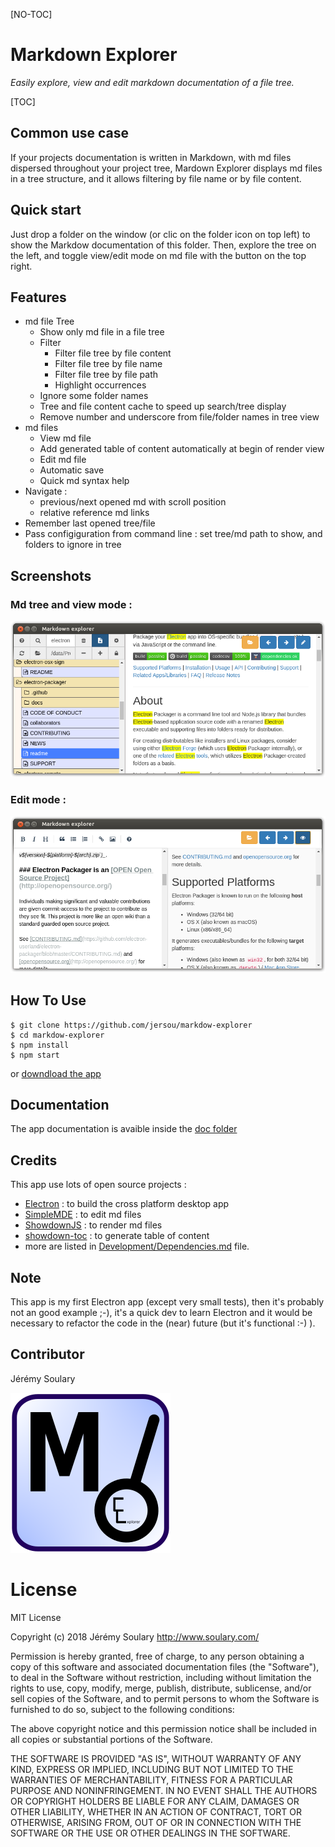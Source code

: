 [NO-TOC]
# Markdown Explorer 
*Easily explore, view and edit markdown documentation of a file tree.*

[TOC]

## Common use case

If your projects documentation is written in Markdown, with md files dispersed throughout your project tree, Mardown Explorer displays md files in a tree structure, and it allows filtering by file name or by file content.

## Quick start

Just drop a folder on the window (or clic on the folder icon on top left) to show the Markdow documentation of this folder. Then, explore the tree on the left, and toggle view/edit mode on md file with the button on the top right.

## Features

* md file Tree
    * Show only md file in a file tree
    * Filter
        * Filter file tree by file content
        * Filter file tree by file name
        * Filter file tree by file path
        * Highlight occurrences
    * Ignore some folder names
    * Tree and file content cache to speed up search/tree display
    * Remove number and underscore from file/folder names in tree view
* md files
    * View md file
    * Add generated table of content automatically at begin of render view
    * Edit md file
    * Automatic save
    * Quick md syntax help
* Navigate : 
  * previous/next opened md with scroll position
  * relative reference md links
* Remember last opened tree/file
* Pass configiguration from command line : set tree/md path to show, and folders to ignore in tree

## Screenshots

### Md tree and view mode :
![](doc/img/Markdown-Explorer.png)

### Edit mode :
![](doc/img/edit-mode.png)

## How To Use
```
$ git clone https://github.com/jersou/markdow-explorer
$ cd markdow-explorer
$ npm install
$ npm start
```
or [downdload the app](https://github.com/jersou/markdow-explorer/releases/)

## Documentation
The app documentation is avaible inside the [doc folder](doc/)

## Credits

This app use lots of open source projects :

* [Electron](https://github.com/electron) : to build the cross platform desktop app
* [SimpleMDE](https://github.com/sparksuite/simplemde-markdown-editor) : to edit md files
* [ShowdownJS](https://github.com/showdownjs/showdown) : to render md files
* [showdown-toc](https://github.com/ravisorg/showdown-toc) : to generate table of content
* more are listed in [Development/Dependencies.md](Development/Dependencies.md) file.


##  Note
This app is my first Electron app (except very small tests), then it's probably not an good example ;-), it's a quick dev to learn Electron and it would be necessary to refactor the code in the (near) future (but it's functional :-) ).

## Contributor
Jérémy Soulary

![](doc/img/icon.png)

# License

MIT License

Copyright (c) 2018 Jérémy Soulary http://www.soulary.com/

Permission is hereby granted, free of charge, to any person obtaining a copy of this software and associated documentation files (the "Software"), to deal in the Software without restriction, including without limitation the rights to use, copy, modify, merge, publish, distribute, sublicense, and/or sell copies of the Software, and to permit persons to whom the Software is furnished to do so, subject to the following conditions:

The above copyright notice and this permission notice shall be included in all copies or substantial portions of the Software.

THE SOFTWARE IS PROVIDED "AS IS", WITHOUT WARRANTY OF ANY KIND, EXPRESS OR IMPLIED, INCLUDING BUT NOT LIMITED TO THE WARRANTIES OF MERCHANTABILITY, FITNESS FOR A PARTICULAR PURPOSE AND NONINFRINGEMENT. IN NO EVENT SHALL THE AUTHORS OR COPYRIGHT HOLDERS BE LIABLE FOR ANY CLAIM, DAMAGES OR OTHER LIABILITY, WHETHER IN AN ACTION OF CONTRACT, TORT OR OTHERWISE, ARISING FROM, OUT OF OR IN CONNECTION WITH THE SOFTWARE OR THE USE OR OTHER DEALINGS IN THE SOFTWARE.

